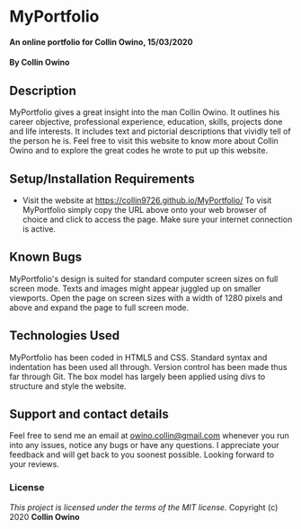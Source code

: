 # MyPortfolio
#### An online portfolio for Collin Owino, 15/03/2020
#### By **Collin Owino**
## Description
MyPortfolio gives a great insight into the man Collin Owino. It outlines his career objective, professional experience, education, skills, projects done and life interests. It includes text and pictorial descriptions that vividly tell of the person he is. Feel free to visit this website to know more about Collin Owino and to explore the great codes he wrote to put up this website.
## Setup/Installation Requirements
* Visit the website at https://collin9726.github.io/MyPortfolio/ 
To visit MyPortfolio simply copy the URL above onto your web browser of choice and click to access the page. Make sure your internet connection is active.
## Known Bugs
MyPortfolio's design is suited for standard computer screen sizes on full screen mode. Texts and images might appear juggled up on smaller viewports. Open the page on screen sizes with a width of 1280 pixels and above and expand the page to full screen mode.
## Technologies Used
MyPortfolio has been coded in HTML5 and CSS. Standard syntax and indentation has been used all through. Version control has been made thus far through Git. The box model has largely been applied using divs to structure and style the website.
## Support and contact details
Feel free to send me an email at owino.collin@gmail.com whenever you run into any issues, notice any bugs or have any questions. I appreciate your feedback and will get back to you soonest possible. Looking forward to your reviews.
### License
*This project is licensed under the terms of the MIT license.*
Copyright (c) 2020 **Collin Owino**